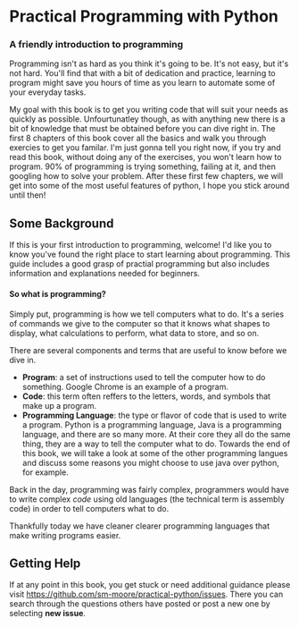 # Practical Programming with Python
### A friendly introduction to programming

Programming isn't as hard as you think it's going to be. It's not easy, but it's not hard. You'll find that with a bit of dedication and practice, learning to program might save you hours of time as you learn to automate some of your everyday tasks. 

My goal with this book is to get you writing code that will suit your needs as quickly as possible. Unfourtunatley though, as with anything new there is a bit of knowledge that must be obtained before you can dive right in. The first 8 chapters of this book cover all the basics and walk you through exercies to get you familar. I'm just gonna tell you right now, if you try and read this book, without doing any of the exercises, you won't learn how to program. 90% of programming is trying something, failing at it, and then googling how to solve your problem.  After these first few chapters, we will get into some of the most useful features of python, I hope you stick around until then!


## Some Background

If this is your first introduction to programming, welcome! I'd like you to know you've found the right place to start learning about programming. This guide includes a good grasp of practial programming but also includes information and explanations needed for beginners. 


#### So what is programming?

Simply put, programming is how we tell computers what to do. It's a series of commands we give to the computer so that it knows what shapes to display, what calculations to perform, what data to store, and so on. 

There are several components and terms that are useful to know before we dive in.

- **Program**: a set of instructions used to tell the computer how to do something. Google Chrome is an example of a program.
- **Code**: this term often reffers to the letters, words, and symbols that make up a program.
- **Programming Language**: the type or flavor of code that is used to write a program. Python is a programming language, Java is a programming language, and there are so many more. At their core they all do the same thing, they are a way to tell the computer what to do. Towards the end of this book, we will take a look at some of the other programming langues and discuss some reasons you might choose to use java over python, for example.

Back in the day, programming was fairly complex, programmers would have to write complex _code_ using old languages (the technical term is assembly code) in order to tell computers what to do.

Thankfully today we have cleaner clearer programming languages that make writing programs easier.

## Getting Help

If at any point in this book, you get stuck or need additional guidance please visit https://github.com/sm-moore/practical-python/issues. There you can search through the questions others have posted or post a new one by selecting **new issue**.